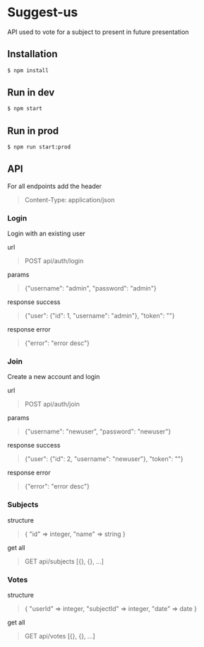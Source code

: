 # Suggest-us
API used to vote for a subject to present in future presentation

## Installation

```sh
$ npm install
```

## Run in dev

```sh
$ npm start
```

## Run in prod

```sh
$ npm run start:prod
```

## API

For all endpoints add the header
> Content-Type: application/json

### Login

Login with an existing user

url
> POST api/auth/login

params
> {"username": "admin", "password": "admin"}

response success
> {"user": {"id": 1, "username": "admin"}, "token": ""}

response error
> {"error": "error desc"}

### Join

Create a new account and login

url
> POST api/auth/join

params
> {"username": "newuser", "password": "newuser"}

response success
> {"user": {"id": 2, "username": "newuser"}, "token": ""}

response error
> {"error": "error desc"}


### Subjects

structure
> { "id" => integer, "name" => string }

get all
> GET api/subjects
> [{}, {}, ...]

### Votes

structure
> { "userId" => integer, "subjectId" => integer, "date" => date }

get all
> GET api/votes
> [{}, {}, ...]
